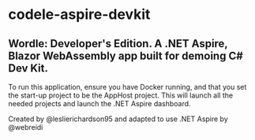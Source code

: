 # codele-aspire-devkit
## Wordle: Developer's Edition. A .NET Aspire, Blazor WebAssembly app built for demoing C# Dev Kit.

To run this application, ensure you have Docker running, and that you set the start-up project to be the AppHost project. This will launch all the needed projects and launch the .NET Aspire dashboard.

Created by @leslierichardson95 and adapted to use .NET Aspire by @webreidi
